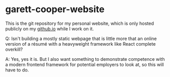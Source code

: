 # garett-cooper-website

This is the git repository for my personal website, which is only hosted publicly on my [github.io](https://garettcooper.github.io/garett-cooper-website/) while I work on it.

Q: Isn't building a mostly static webpage that is little more that an online version of a résumé with a heavyweight framework like React complete overkill? 

A: Yes, yes it is. But I also want something to demonstrate competence with a modern frontend framework for potential employers to look at, so this will have to do.
